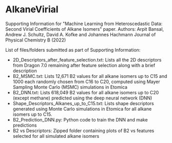 # AlkaneVirial

Supporting Information for "Machine Learning from Heteroscedastic Data: Second Virial Coefficients of Alkane Isomers" paper.
Authors: Arpit Bansal, Andrew J. Schultz, David A. Kofke and Johannes Hachmann
Journal of Physical Chemistry B (2022)

List of files/folders submitted as part of Supporting Information:
- 2D_Descriptors_after_feature_selection.txt: Lists all the 2D descriptors from Dragon 7.0 remaining after feature selection along with a brief description
- B2_MSMC.txt: Lists 12,671 B2 values for all alkane isomers up to C15 and 1000 each randomly chosen from C16 to C20, computed using Mayer Sampling Monte Carlo (MSMC) simulations in Etomica
- B2_DNN.txt: Lists 618,049 B2 values for all alkane isomers up to C20 (except methane) predicted using the deep neural network (DNN)
- Shape_Descriptors_Alkanes_up_to_C15.txt: Lists shape descriptors generated using Monte Carlo simulations in Etomica for all alkane isomers up to C15. 
- B2_Prediction_DNN.py: Python code to train the DNN and make predictions
- B2 vs Descriptors: Zipped folder containing plots of B2 vs features selected for all simulated alkane isomers
